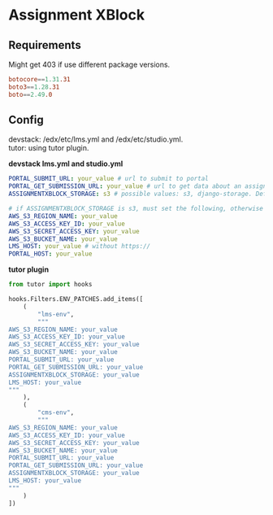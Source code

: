 # Assignment XBlock

## Requirements

Might get 403 if use different package versions.

```conf
botocore==1.31.31
boto3==1.28.31
boto==2.49.0
```

## Config

devstack: /edx/etc/lms.yml and /edx/etc/studio.yml.  
tutor: using tutor plugin.

**devstack lms.yml and studio.yml**

```yml
PORTAL_SUBMIT_URL: your_value # url to submit to portal
PORTAL_GET_SUBMISSION_URL: your_value # url to get data about an assignment of a student: submision status, results, history.
ASSIGNMENTXBLOCK_STORAGE: s3 # possible values: s3, django-storage. Default to django-storage if not set

# if ASSIGNMENTXBLOCK_STORAGE is s3, must set the following, otherwise will get MissingS3ConfigException
AWS_S3_REGION_NAME: your_value
AWS_S3_ACCESS_KEY_ID: your_value
AWS_S3_SECRET_ACCESS_KEY: your_value
AWS_S3_BUCKET_NAME: your_value
LMS_HOST: your_value # without https://
PORTAL_HOST: your_value
```

**tutor plugin**

```python
from tutor import hooks

hooks.Filters.ENV_PATCHES.add_items([
    (
        "lms-env",
        """
AWS_S3_REGION_NAME: your_value
AWS_S3_ACCESS_KEY_ID: your_value
AWS_S3_SECRET_ACCESS_KEY: your_value
AWS_S3_BUCKET_NAME: your_value
PORTAL_SUBMIT_URL: your_value
PORTAL_GET_SUBMISSION_URL: your_value
ASSIGNMENTXBLOCK_STORAGE: your_value
LMS_HOST: your_value
"""
    ),
    (
        "cms-env",
        """
AWS_S3_REGION_NAME: your_value
AWS_S3_ACCESS_KEY_ID: your_value
AWS_S3_SECRET_ACCESS_KEY: your_value
AWS_S3_BUCKET_NAME: your_value
PORTAL_SUBMIT_URL: your_value
PORTAL_GET_SUBMISSION_URL: your_value
ASSIGNMENTXBLOCK_STORAGE: your_value
LMS_HOST: your_value
"""
    )
])
```
